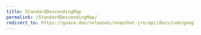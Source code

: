 ```yaml
---
title: StandardDescendingMap
permalink: /StandardDescendingMap/
redirect_to: https://guava.dev/releases/snapshot-jre/api/docs/com/google/common/collect/ForwardingNavigableMap.StandardDescendingMap.html
---
```

